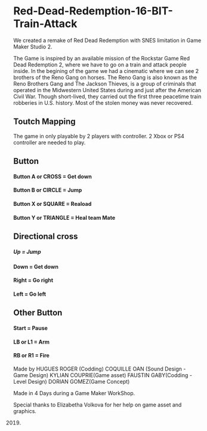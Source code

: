 # Red-Dead-Redemption-16-BIT-Train-Attack
We created a remake of Red Dead Redemption with SNES limitation in Game Maker Studio 2. 

The Game is inspired by an available mission of the Rockstar Game Red Dead Redemption 2, where we have to go on a train and attack people inside. 
In the begining of the game we had a cinematic where we can see 2 brothers of the Reno Gang on horses. 
The Reno Gang is also known as the Reno Brothers Gang and The Jackson Thieves, is a group of criminals that operated in the Midwestern United States during and just after the American Civil War. 
Though short-lived, they carried out the first three peacetime train robberies in U.S. history.
Most of the stolen money was never recovered.

## Toutch Mapping 

The game in only playable by 2 players with controller. 2 Xbox or PS4 controller are needed to play. 									

## Button
	
#### Button A or CROSS = Get down
#### Button B or CIRCLE = Jump
#### Button X or SQUARE  = Reaload
#### Button Y or TRIANGLE = Heal team Mate 

## Directional cross
	
##### Up = Jump
#### Down = Get down
#### Right = Go right
#### Left = Go left

## Other Button

#### Start = Pause
#### LB or L1 = Arm 
#### RB or R1 = Fire 

Made by
HUGUES ROGER (Codding)
COQUILLE OAN (Sound Design - Game Design)
KYLIAN COUPRIE(Game asset)
FAUSTIN GABY(Codding - Level Design)
DORIAN GOMEZ(Game Concept)

Made in 4 Days during a Game Maker WorkShop.

Special thanks to Elizabetha Volkova for her help on game asset and graphics. 

2019.

